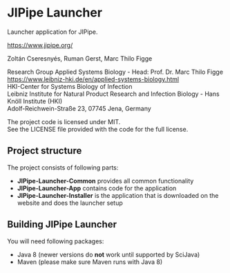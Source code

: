 # JIPipe Launcher

Launcher application for JIPipe.

https://www.jipipe.org/

Zoltán Cseresnyés, Ruman Gerst, Marc Thilo Figge

Research Group Applied Systems Biology - Head: Prof. Dr. Marc Thilo Figge\
https://www.leibniz-hki.de/en/applied-systems-biology.html \
HKI-Center for Systems Biology of Infection\
Leibniz Institute for Natural Product Research and Infection Biology - Hans Knöll Institute (HKI)\
Adolf-Reichwein-Straße 23, 07745 Jena, Germany

The project code is licensed under MIT.\
See the LICENSE file provided with the code for the full license.

## Project structure

The project consists of following parts:

* **JIPipe-Launcher-Common** provides all common functionality
* **JIPipe-Launcher-App** contains code for the application
* **JIPipe-Launcher-Installer** is the application that is downloaded on the website and does the launcher setup

## Building JIPipe Launcher

You will need following packages:

* Java 8 (newer versions do **not** work until supported by SciJava)
* Maven (please make sure Maven runs with Java 8)
